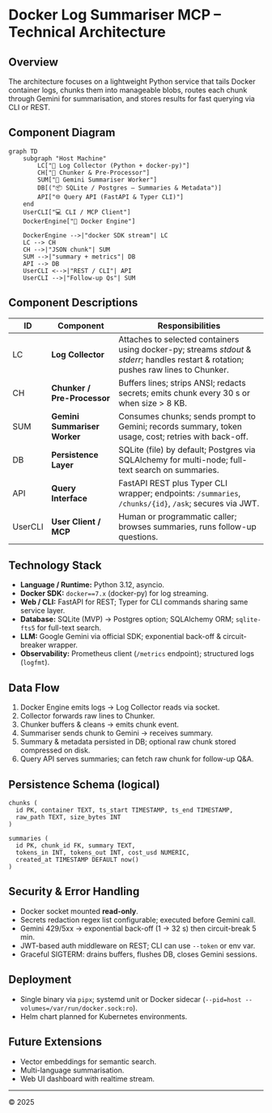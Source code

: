 # Docker Log Summariser MCP – Technical Architecture

## Overview
The architecture focuses on a lightweight Python service that tails Docker container logs, chunks them into manageable blobs, routes each chunk through Gemini for summarisation, and stores results for fast querying via CLI or REST.

## Component Diagram
```mermaid
graph TD
    subgraph "Host Machine"
        LC["📝 Log Collector (Python + docker-py)"]
        CH["🔗 Chunker & Pre-Processor"]
        SUM["🧠 Gemini Summariser Worker"]
        DB[("📦 SQLite / Postgres – Summaries & Metadata")]
        API["🌐 Query API (FastAPI & Typer CLI)"]
    end
    UserCLI["💻 CLI / MCP Client"]
    DockerEngine["🐳 Docker Engine"]

    DockerEngine -->|"docker SDK stream"| LC
    LC --> CH
    CH -->|"JSON chunk"| SUM
    SUM -->|"summary + metrics"| DB
    API --> DB
    UserCLI <-->|"REST / CLI"| API
    UserCLI -->|"Follow-up Qs"| SUM
```

## Component Descriptions
| ID | Component | Responsibilities |
|----|-----------|------------------|
| LC | **Log Collector** | Attaches to selected containers using docker-py; streams _stdout_ & _stderr_; handles restart & rotation; pushes raw lines to Chunker. |
| CH | **Chunker / Pre-Processor** | Buffers lines; strips ANSI; redacts secrets; emits chunk every 30 s or when size > 8 KB. |
| SUM | **Gemini Summariser Worker** | Consumes chunks; sends prompt to Gemini; records summary, token usage, cost; retries with back-off. |
| DB | **Persistence Layer** | SQLite (file) by default; Postgres via SQLAlchemy for multi-node; full-text search on summaries. |
| API | **Query Interface** | FastAPI REST plus Typer CLI wrapper; endpoints: `/summaries`, `/chunks/{id}`, `/ask`; secures via JWT. |
| UserCLI | **User Client / MCP** | Human or programmatic caller; browses summaries, runs follow-up questions. |

## Technology Stack
* **Language / Runtime:** Python 3.12, asyncio.
* **Docker SDK:** `docker==7.x` (docker-py) for log streaming.
* **Web / CLI:** FastAPI for REST; Typer for CLI commands sharing same service layer.
* **Database:** SQLite (MVP) → Postgres option; SQLAlchemy ORM; `sqlite-fts5` for full-text search.
* **LLM:** Google Gemini via official SDK; exponential back-off & circuit-breaker wrapper.
* **Observability:** Prometheus client (`/metrics` endpoint); structured logs (`logfmt`).

## Data Flow
1. Docker Engine emits logs → Log Collector reads via socket.
2. Collector forwards raw lines to Chunker.
3. Chunker buffers & cleans → emits chunk event.
4. Summariser sends chunk to Gemini → receives summary.
5. Summary & metadata persisted in DB; optional raw chunk stored compressed on disk.
6. Query API serves summaries; can fetch raw chunk for follow-up Q&A.

## Persistence Schema (logical)
```text
chunks (
  id PK, container TEXT, ts_start TIMESTAMP, ts_end TIMESTAMP,
  raw_path TEXT, size_bytes INT
)

summaries (
  id PK, chunk_id FK, summary TEXT,
  tokens_in INT, tokens_out INT, cost_usd NUMERIC,
  created_at TIMESTAMP DEFAULT now()
)
```

## Security & Error Handling
* Docker socket mounted **read-only**.
* Secrets redaction regex list configurable; executed before Gemini call.
* Gemini 429/5xx → exponential back-off (1 → 32 s) then circuit-break 5 min.
* JWT-based auth middleware on REST; CLI can use `--token` or env var.
* Graceful SIGTERM: drains buffers, flushes DB, closes Gemini sessions.

## Deployment
* Single binary via `pipx`; systemd unit or Docker sidecar (`--pid=host --volumes=/var/run/docker.sock:ro`).
* Helm chart planned for Kubernetes environments.

## Future Extensions
* Vector embeddings for semantic search.
* Multi-language summarisation.
* Web UI dashboard with realtime stream.

---
© 2025 